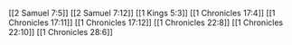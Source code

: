 [[2 Samuel 7:5]]
[[2 Samuel 7:12]]
[[1 Kings 5:3]]
[[1 Chronicles 17:4]]
[[1 Chronicles 17:11]]
[[1 Chronicles 17:12]]
[[1 Chronicles 22:8]]
[[1 Chronicles 22:10]]
[[1 Chronicles 28:6]]
